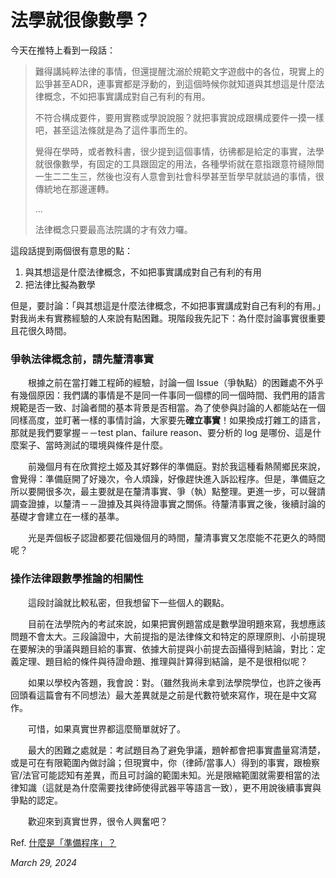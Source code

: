 # 法學就很像數學？

今天在推特上看到一段話：

> 難得講純粹法律的事情，但還提醒沈溺於規範文字遊戲中的各位，現實上的訟爭甚至ADR，連事實都是浮動的，到這個時候你就知道與其想這是什麼法律概念，不如把事實講成對自己有利的有用。
>
> 不符合構成要件，要用實務或學說說服？就把事實說成跟構成要件一摸一樣吧，甚至這法條就是為了這件事而生的。
>
> 覺得在學時，或者教科書，很少提到這個事情，彷彿都是給定的事實，法學就很像數學，有固定的工具跟固定的用法，各種學術就在意指跟意符縫隙間一生二二生三，然後也沒有人意會到社會科學甚至哲學早就談過的事情，很傳統地在那邊運轉。
>
> ...
>
> 法律概念只要最高法院講的才有效力囉。

這段話提到兩個很有意思的點：

1. 與其想這是什麼法律概念，不如把事實講成對自己有利的有用
2. 把法律比擬為數學

但是，要討論：「與其想這是什麼法律概念，不如把事實講成對自己有利的有用。」對我尚未有實務經驗的人來說有點困難。現階段我先記下：為什麼討論事實很重要且花很久時間。

### 爭執法律概念前，請先釐清事實

　　根據之前在當打雜工程師的經驗，討論一個 Issue（爭執點）的困難處不外乎有幾個原因：我們講的事情是不是同一件事同一個標的同一個時間、我們用的語言規範是否一致、討論者間的基本背景是否相當。為了使參與討論的人都能站在一個同樣高度，並盯著一樣的事情討論，大家要先**確立事實**！如果換成打雜工的語言，那就是我們要掌握－－test plan、failure reason、要分析的 log 是哪份、這是什麼案子、當時測試的環境與條件是什麼。

　　前幾個月有在欣賞挖土姬及其好夥伴的準備庭。對於我這種看熱鬧鄉民來說，會覺得：準備庭開了好幾次，令人煩躁，好像趕快進入訴訟程序。但是，準備庭之所以要開很多次，最主要就是在釐清事實、爭（執）點整理。更進一步，可以聲請調查證據，以釐清－－證據及其與待證事實之關係。待釐清事實之後，後續討論的基礎才會建立在一樣的基準。

　　光是弄個板子認證都要花個幾個月的時間，釐清事實又怎麼能不花更久的時間呢？

### 操作法律跟數學推論的相關性

　　這段討論就比較私密，但我想留下一些個人的觀點。

　　目前在法學院內的考試來說，如果把實例題當成是數學證明題來寫，我想應該問題不會太大。三段論證中，大前提指的是法律條文和特定的原理原則、小前提現在要解決的爭議與題目給的事實、依據大前提與小前提去函攝得到結論，對比：定義定理、題目給的條件與待證命題、推理與計算得到結論，是不是很相似呢？

　　如果以學校內答題，我會說：對。（雖然我尚未拿到法學院學位，也許之後再回頭看這篇會有不同想法）最大差異就是之前是代數符號來寫作，現在是中文寫作。

　　可惜，如果真實世界都這麼簡單就好了。

　　最大的困難之處就是：考試題目為了避免爭議，題幹都會把事實盡量寫清楚，或是可在有限範圍內做討論；但現實中，你（律師/當事人）得到的事實，跟檢察官/法官可能認知有差異，而且可討論的範圍未知。光是限縮範圍就需要相當的法律知識（這就是為什麼需要找律師使得武器平等語言一致），更不用說後續事實與爭點的認定。

　　歡迎來到真實世界，很令人興奮吧？

Ref. [什麼是「準備程序」？](https://tyd.judicial.gov.tw/tw/cp-6038-52138-242c7-181.html)

_March 29, 2024_

